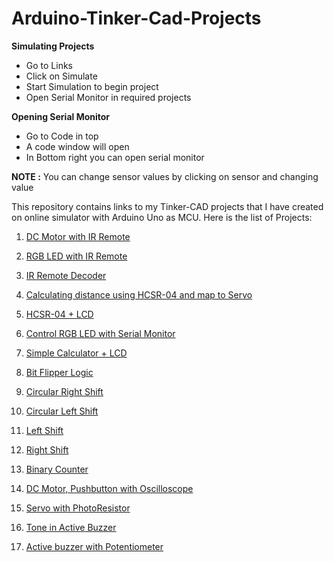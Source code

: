 # Arduino-Tinker-Cad-Projects

**Simulating Projects**
- Go to Links
- Click on Simulate
- Start Simulation to begin project
- Open Serial Monitor in required projects

**Opening Serial Monitor**
- Go to Code in top
- A code window will open
- In Bottom right you can open serial monitor

**NOTE :** You can change sensor values by clicking on sensor and changing value

This repository contains links to my Tinker-CAD projects that I have created on online simulator with Arduino Uno as MCU. Here is the list of Projects:

1. [DC Motor with IR Remote](https://www.tinkercad.com/things/aQGm0ruCLUQ)

2. [RGB LED with IR Remote](https://www.tinkercad.com/things/lxRde4LrK1u)

3. [IR Remote Decoder](https://www.tinkercad.com/things/66K0WzRwMBP)

4. [Calculating distance using HCSR-04 and map to Servo](https://www.tinkercad.com/things/9mp2tpfXiKJ)

5. [HCSR-04 + LCD](https://www.tinkercad.com/things/1PCmVVzKxMI)

6. [Control RGB LED with Serial Monitor](https://www.tinkercad.com/things/eCZiswizlHL)

7. [Simple Calculator + LCD](https://www.tinkercad.com/things/2ShO6AGfkrZ)

8. [Bit Flipper Logic](https://www.tinkercad.com/things/l2ZjGZ9wuTQ)

9. [Circular Right Shift](https://www.tinkercad.com/things/6XCi9JSDiZz)

10. [Circular Left Shift](https://www.tinkercad.com/things/lHfLr48qoB1)

11. [Left Shift](https://www.tinkercad.com/things/7aaoyHSWdoe)

12. [Right Shift](https://www.tinkercad.com/things/7B3u2YOl4DU)

13. [Binary Counter](https://www.tinkercad.com/things/gDGxecHVfru)

14. [DC Motor, Pushbutton with Oscilloscope](https://www.tinkercad.com/things/3QJecVHRUhJ)

15. [Servo with PhotoResistor](https://www.tinkercad.com/things/49sufIRT07t)

16. [Tone in Active Buzzer](https://www.tinkercad.com/things/bis2Jov2WCj)

17. [Active buzzer with Potentiometer](https://www.tinkercad.com/things/2lotWFQ46jQ)
